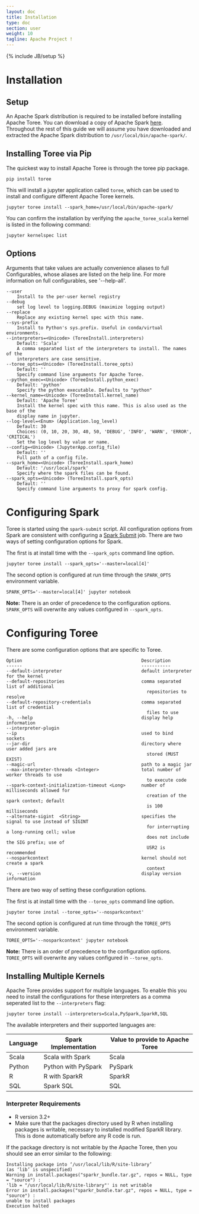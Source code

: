 ```yaml
---
layout: doc
title: Installation
type: doc
section: user
weight: 10
tagline: Apache Project !
---
```


{% include JB/setup %}

# Installation

## Setup

An Apache Spark distribution is required to be installed before installing Apache Toree. You can download a copy of Apache Spark [here](http://spark.apache.org/downloads.html). Throughout the rest of this guide we will assume you have downloaded and extracted the Apache Spark distribution to `/usr/local/bin/apache-spark/`.

## Installing Toree via Pip

The quickest way to install Apache Toree is through the toree pip package.

```
pip install toree
```

This will install a jupyter application called `toree`, which can be used to install and configure different Apache Toree kernels.

```
jupyter toree install --spark_home=/usr/local/bin/apache-spark/
```

You can confirm the installation by verifying the `apache_toree_scala` kernel is listed in the following command:

```
jupyter kernelspec list
```

## Options
Arguments that take values are actually convenience aliases to full
Configurables, whose aliases are listed on the help line. For more information
on full configurables, see '--help-all'.

```
--user
    Install to the per-user kernel registry
--debug
    set log level to logging.DEBUG (maximize logging output)
--replace
    Replace any existing kernel spec with this name.
--sys-prefix
    Install to Python's sys.prefix. Useful in conda/virtual environments.
--interpreters=<Unicode> (ToreeInstall.interpreters)
    Default: 'Scala'
    A comma separated list of the interpreters to install. The names of the
    interpreters are case sensitive.
--toree_opts=<Unicode> (ToreeInstall.toree_opts)
    Default: ''
    Specify command line arguments for Apache Toree.
--python_exec=<Unicode> (ToreeInstall.python_exec)
    Default: 'python'
    Specify the python executable. Defaults to "python"
--kernel_name=<Unicode> (ToreeInstall.kernel_name)
    Default: 'Apache Toree'
    Install the kernel spec with this name. This is also used as the base of the
    display name in jupyter.
--log-level=<Enum> (Application.log_level)
    Default: 30
    Choices: (0, 10, 20, 30, 40, 50, 'DEBUG', 'INFO', 'WARN', 'ERROR', 'CRITICAL')
    Set the log level by value or name.
--config=<Unicode> (JupyterApp.config_file)
    Default: ''
    Full path of a config file.
--spark_home=<Unicode> (ToreeInstall.spark_home)
    Default: '/usr/local/spark'
    Specify where the spark files can be found.
--spark_opts=<Unicode> (ToreeInstall.spark_opts)
    Default: ''
    Specify command line arguments to proxy for spark config.
```

# Configuring Spark

Toree is started using the `spark-submit` script. All configuration options from Spark are consistent with configuring
a [Spark Submit](http://spark.apache.org/docs/latest/submitting-applications.html) job. There are two ways of
setting configuration options for Spark.

The first is at install time with the `--spark_opts` command line option.

```
jupyter toree install --spark_opts='--master=local[4]'
```

The second option is configured at run time through the `SPARK_OPTS` environment variable.

```
SPARK_OPTS='--master=local[4]' jupyter notebook
```

__Note:__ There is an order of precedence to the configuration options. `SPARK_OPTS` will overwrite any values configured in `--spark_opts`.


# Configuring Toree

There are some configuration options that are specific to Toree.

```
Option                                             Description
------                                             -----------
--default-interpreter                              default interpreter for the kernel
--default-repositories                             comma separated list of additional
                                                     repositories to resolve
--default-repository-credentials                   comma separated list of credential
                                                     files to use
-h, --help                                         display help information
--interpreter-plugin
--ip                                               used to bind sockets
--jar-dir                                          directory where user added jars are
                                                     stored (MUST EXIST)
--magic-url                                        path to a magic jar
--max-interpreter-threads <Integer>                total number of worker threads to use
                                                     to execute code
--spark-context-initialization-timeout <Long>      number of milliseconds allowed for
                                                     creation of the spark context; default
                                                     is 100 milliseconds
--alternate-sigint  <String>                       specifies the signal to use instead of SIGINT
                                                     for interrupting a long-running cell; value
                                                     does not include the SIG prefix; use of
                                                     USR2 is recommended
--nosparkcontext                                   kernel should not create a spark
                                                     context
-v, --version                                      display version information
```

There are two way of setting these configuration options.

The first is at install time with the `--toree_opts` command line option.

```
jupyter toree instal --toree_opts='--nosparkcontext'
```

The second option is configured at run time through the `TOREE_OPTS` environment variable.

```
TOREE_OPTS='--nosparkcontext' jupyter notebook
```

__Note:__ There is an order of precedence to the configuration options. `TOREE_OPTS` will overwrite any values configured in `--toree_opts`.


## Installing Multiple Kernels

Apache Toree provides support for multiple languages. To enable this you need to install the configurations for these
interpreters as a comma seperated list to the `--interpreters` flag:

```
jupyter toree install --interpreters=Scala,PySpark,SparkR,SQL
```

The available interpreters and their supported languages are:

| Language | Spark Implementation | Value to provide to Apache Toree |
|----------|----------------------|----------------------------------|
| Scala    | Scala with Spark     | Scala                            |
| Python   | Python with PySpark  | PySpark                          |
| R        | R with SparkR        | SparkR                           |
| SQL      | Spark SQL            | SQL                              |

### Interpreter Requirements
* R version 3.2+
* Make sure that the packages directory used by R when installing packages is writable, necessary to installed modified SparkR library. This is done automatically before any R code is run.

If the package directory is not writable by the Apache Toree, then you should see an error similar to the following:

```
Installing package into ‘/usr/local/lib/R/site-library’
(as ‘lib’ is unspecified)
Warning in install.packages("sparkr_bundle.tar.gz", repos = NULL, type = "source") :
'lib = "/usr/local/lib/R/site-library"' is not writable
Error in install.packages("sparkr_bundle.tar.gz", repos = NULL, type = "source") :
unable to install packages
Execution halted
```
